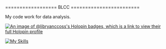 ================== BLCC ========================

My code work for data analysis.

[![An image of @libryanccoss's Holopin badges, which is a link to view their full Holopin profile](https://holopin.me/libryanccoss)](https://holopin.io/@libryanccoss)

[![My Skills](https://skillicons.dev/icons?i=html,css,js)](https://skillicons.dev)
